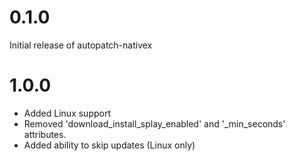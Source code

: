 # 0.1.0

Initial release of autopatch-nativex

# 1.0.0

* Added Linux support
* Removed 'download_install_splay_enabled' and '_min_seconds' attributes.
* Added ability to skip updates (Linux only)
